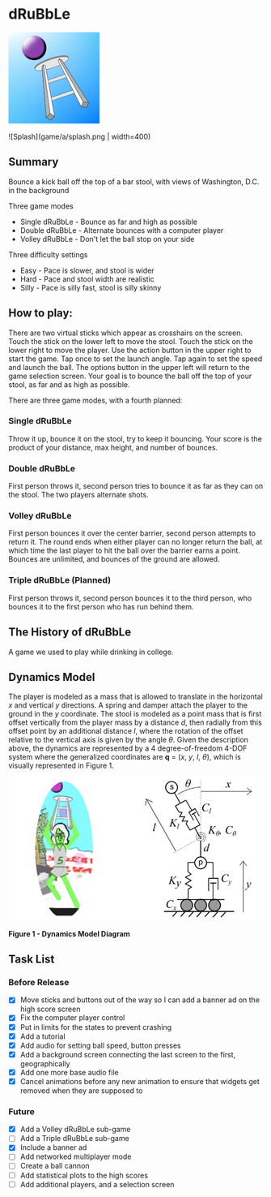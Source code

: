 # dRuBbLe

![Icon](game/a/icon.png)

![Splash](game/a/splash.png | width=400)

## Summary

Bounce a kick ball off the top of a bar stool, with views of Washington, D.C. in the background

Three game modes
* Single dRuBbLe - Bounce as far and high as possible
* Double dRuBbLe - Alternate bounces with a computer player
* Volley dRuBbLe - Don't let the ball stop on your side

Three difficulty settings
* Easy - Pace is slower, and stool is wider
* Hard - Pace and stool width are realistic
* Silly - Pace is silly fast, stool is silly skinny

## How to play:

There are two virtual sticks which appear as crosshairs on the screen. 
Touch the stick on the lower left to move the stool. 
Touch the stick on the lower right to move the player.
Use the action button in the upper right to start the game.
Tap once to set the launch angle.
Tap again to set the speed and launch the ball.
The options button in the upper left will return to the game selection screen.
Your goal is to bounce the ball off the top of your stool, as far and as high as possible. 

There are three game modes, with a fourth planned:
### Single dRuBbLe
Throw it up, bounce it on the stool, try to keep it bouncing. 
Your score is the product of your distance, max height, and number of bounces.

### Double dRuBbLe
First person throws it, second person tries to bounce it as far as they can on the stool.
The two players alternate shots.

### Volley dRuBbLe
First person bounces it over the center barrier, second person attempts to return it.
The round ends when either player can no longer return the ball, at which time the last player to hit the ball over the barrier earns a point.
Bounces are unlimited, and bounces of the ground are allowed.

### Triple dRuBbLe (Planned)
First person throws it, second person bounces it to the third person, who bounces it to the first person who has run behind them.

## The History of dRuBbLe
A game we used to play while drinking in college.

## Dynamics Model
The player is modeled as a mass that is allowed to translate in the horizontal *x* and vertical *y* directions. 
A spring and damper attach the player to the ground in the *y* coordinate.
The stool is modeled as a point mass that is first offset vertically from the player mass by a distance *d*, then radially from this offset point by an additional distance *l*, where the rotation of the offset relative to the vertical axis is given by the angle $\theta$.
Given the description above, the dynamics are represented by a 4 degree-of-freedom 4-DOF system where the generalized coordinates are **q** = (*x*, *y*, *l*, *$\theta$*), which is visually represented in Figure 1.

![Dynamics Model Diagram](extra_data/figs/diagram.png)

**Figure 1 - Dynamics Model Diagram**



## Task List 
### Before Release
- [x] Move sticks and buttons out of the way so I can add a banner ad on the high score screen
- [x] Fix the computer player control
- [x] Put in limits for the states to prevent crashing
- [x] Add a tutorial
- [x] Add audio for setting ball speed, button presses
- [x] Add a background screen connecting the last screen to the first, geographically
- [x] Add one more base audio file
- [x] Cancel animations before any new animation to ensure that widgets get removed when they are supposed to

### Future
- [x] Add a Volley dRuBbLe sub-game
- [ ] Add a Triple dRuBbLe sub-game
- [x] Include a banner ad
- [ ] Add networked multiplayer mode
- [ ] Create a ball cannon
- [ ] Add statistical plots to the high scores
- [ ] Add additional players, and a selection screen